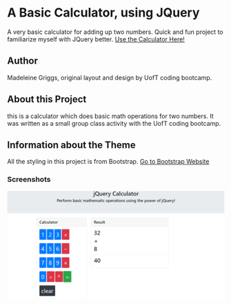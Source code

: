 # A Basic Calculator, using JQuery
A very basic calculator for adding up two numbers. Quick and fun project to familiarize myself with JQuery better.
[Use the Calculator Here!](https://madeleinegriggs.github.io/jquery-basic-calculator/index.html)

## Author
Madeleine Griggs, original layout and design by UofT coding bootcamp.

## About this Project
this is a calculator which does basic math operations for two numbers. It was written as a small group class activity with the UofT coding bootcamp. 

## Information about the Theme
All the styling in this project is from Bootstrap. [Go to Bootstrap Website](https://getbootstrap.com/)

### Screenshots

![Image of Page](screenshot.PNG)



